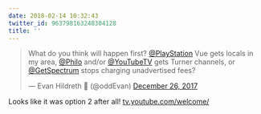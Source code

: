 ```yaml
---
date: 2018-02-14 10:32:43
twitter_id: 963798163248304128
title: ''
---
```


<blockquote class="twitter-tweet"><p lang="en" dir="ltr">What do you think will happen first? <a href="https://twitter.com/PlayStation?ref_src=twsrc%5Etfw">@PlayStation</a> Vue gets locals in my area, <a href="https://twitter.com/Philo?ref_src=twsrc%5Etfw">@Philo</a> and/or <a href="https://twitter.com/YouTubeTV?ref_src=twsrc%5Etfw">@YouTubeTV</a> gets Turner channels, or <a href="https://twitter.com/GetSpectrum?ref_src=twsrc%5Etfw">@GetSpectrum</a> stops charging unadvertised fees?</p>&mdash; Evan Hildreth 🔰 (@oddEvan) <a href="https://twitter.com/oddEvan/status/945765459072348162?ref_src=twsrc%5Etfw">December 26, 2017</a></blockquote>
<script async src="https://platform.twitter.com/widgets.js" charset="utf-8"></script>

Looks like it was option 2 after all! [tv.youtube.com/welcome/](https://tv.youtube.com/welcome/)
